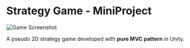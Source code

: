# Strategy Game - MiniProject
![Game Screenshot](https://image.ibb.co/m3Fubd/Screenshot.png)

A pseudo 2D strategy game developed with **pure MVC pattern** in Unity.

